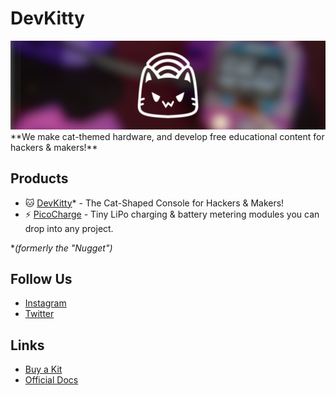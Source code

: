 # DevKitty
<img src="/DevKitty-Social-Banner-1920x540.png"/>
**We make cat-themed hardware, and develop free educational content for hackers & makers!**

## Products
- 🐱 [DevKitty](https://shop.devkitty.io)* - The Cat-Shaped Console for Hackers & Makers!
- ⚡ [PicoCharge]() - Tiny LiPo charging & battery metering modules you can drop into any project.
 
**(formerly the "Nugget")*

## Follow Us
- [Instagram](https://instagram.com/devkitty.io)  
- [Twitter](https://twitter.com/devkitty_io)

## Links
- [Buy a Kit](https://shop.devkitty.io)
- [Official Docs](https://devkitty.io)
